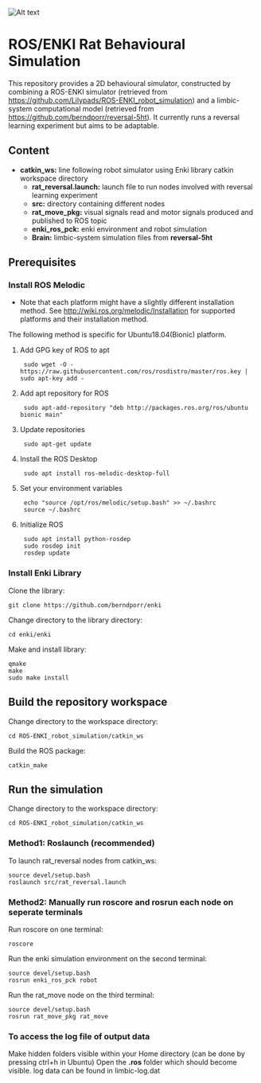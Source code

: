 ![Alt text](https://github.com/JoMiCos/ROS-ENKI_Rat_Behavioural_Sim/blob/master/SimInAction.png)


# ROS/ENKI Rat Behavioural Simulation

This repository provides a 2D behavioural simulator, constructed by combining a ROS-ENKI simulator (retrieved from https://github.com/Lilypads/ROS-ENKI_robot_simulation) and a limbic-system computational model (retrieved from https://github.com/berndporr/reversal-5ht). It currently runs a reversal learning experiment but aims to be adaptable.

## Content
* __catkin_ws:__ line following robot simulator using Enki library catkin workspace directory
  * __rat_reversal.launch:__ launch file to run nodes involved with reversal learning experiment
  * __src:__ directory containing different nodes
  * __rat_move_pkg:__ visual signals read and motor signals produced and published to ROS topic 
  * __enki_ros_pck:__ enki environment and robot simulation
   * __Brain:__ limbic-system simulation files from __reversal-5ht__
     

## Prerequisites

### Install ROS Melodic

 * Note that each platform might have a slightly different installation method.
 See http://wiki.ros.org/melodic/Installation for supported platforms and their installation method.

The following method is specific for Ubuntu18.04(Bionic) platform.

1. Add GPG key of ROS to apt

        sudo wget -O - https://raw.githubusercontent.com/ros/rosdistro/master/ros.key | sudo apt-key add -

2. Add apt repository for ROS

        sudo apt-add-repository "deb http://packages.ros.org/ros/ubuntu bionic main"

3. Update repositories

        sudo apt-get update

4. Install the ROS Desktop

        sudo apt install ros-melodic-desktop-full

5. Set your environment variables

        echo "source /opt/ros/melodic/setup.bash" >> ~/.bashrc
        source ~/.bashrc

6. Initialize ROS

        sudo apt install python-rosdep
        sudo rosdep init
        rosdep update
        

### Install Enki Library

Clone the library:
```
git clone https://github.com/berndporr/enki
```
Change directory to the library directory:
```
cd enki/enki
```
Make and install library:
```
qmake
make
sudo make install
```

## Build the repository workspace

Change directory to the workspace directory:
```
cd ROS-ENKI_robot_simulation/catkin_ws
```
Build the ROS package:
```
catkin_make
```

## Run the simulation

Change directory to the workspace directory:
```
cd ROS-ENKI_robot_simulation/catkin_ws
```

### Method1: Roslaunch (recommended) 

To launch rat_reversal nodes from catkin_ws:
```
source devel/setup.bash
roslaunch src/rat_reversal.launch
```

### Method2: Manually run roscore and rosrun each node on seperate terminals

Run roscore on one terminal:
```
roscore
```

Run the enki simulation environment on the second terminal:
```
source devel/setup.bash
rosrun enki_ros_pck robot
```

Run the rat_move node on the third terminal:
```
source devel/setup.bash
rosrun rat_move_pkg rat_move
```


### To access the log file of output data

Make hidden folders visible within your Home directory (can be done by pressing ctrl+h in Ubuntu)
Open the __.ros__ folder which should become visible.
log data can be found in limbic-log.dat


